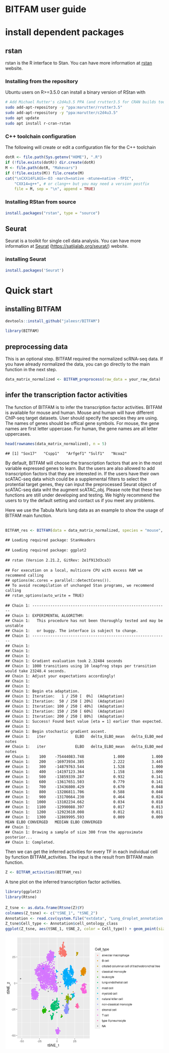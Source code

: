 BITFAM user guide
================

# install dependent packages

## rstan

rstan is the R interface to Stan. You can have more information at
[rstan](https://mc-stan.org/rstan/) website.

### Installing from the repository

Ubuntu users on R\>=3.5.0 can install a binary version of RStan with

``` bash
# Add Michael Rutter's c2d4u3.5 PPA (and rrutter3.5 for CRAN builds too)
sudo add-apt-repository -y "ppa:marutter/rrutter3.5"
sudo add-apt-repository -y "ppa:marutter/c2d4u3.5"
sudo apt update
sudo apt install r-cran-rstan
```

### C++ toolchain configuration

The following will create or edit a configuration file for the C++
toolchain

``` r
dotR <- file.path(Sys.getenv("HOME"), ".R")
if (!file.exists(dotR)) dir.create(dotR)
M <- file.path(dotR, "Makevars")
if (!file.exists(M)) file.create(M)
cat("\nCXX14FLAGS=-O3 -march=native -mtune=native -fPIC",
    "CXX14=g++", # or clang++ but you may need a version postfix
    file = M, sep = "\n", append = TRUE)
```

### Installing RStan from source

``` r
install.packages("rstan", type = "source")
```

## Seurat

Seurat is a toolkit for single cell data analysis. You can have more
information at [Seurat](#seurat) (<https://satijalab.org/seurat/>)
website.

### installing Seurat

``` r
install.packages('Seurat')
```

# Quick start

## installing BITFAM

``` r
devtools::install_github("jaleesr/BITFAM")
```

``` r
library(BITFAM)
```

## preprocessing data

This is an optional step. BITFAM required the normalized scRNA-seq data.
If you have already normalized the data, you can go directly to the main
function in the next step.

``` r
data_matrix_normalized <- BITFAM_preprocess(raw_data = your_raw_data)
```

## infer the transcription factor activities

The function of BITFAM is to infer the transcription factor activities.
BITFAM is available for mouse and human. Mouse and human will have
different ChIP-seq target datasets. User should specify the species they
are using. The names of genes should be offical gene symbols. For mouse,
the gene names are first letter uppercase. For human, the gene names are
all letter uppercases.

``` r
head(rownames(data_matrix_normalized), n = 5)
```

    ## [1] "Sox17"   "Cspp1"   "Arfgef1" "Sulf1"   "Ncoa2"

By default, BITFAM will choose the transcription factors that are in the
most variable expressed genes to learn. But the users are also allowed to add transcription factors that they are interested in. If the users have their own scATAC-seq data which could be a supplemental filters to select the protential target genes, they can input the preprocessed Seurat object of scATAC-seq data wiht the augment scATAC_obj. Please note that these two functions are still under developing and testing. We highly recommend the users to try the default setting and contact us if you meet any problems.  

Here we use the Tabula Muris lung data as an example to show the usage
of BITFAM main function.

``` r

BITFAM_res <- BITFAM(data = data_matrix_normalized, species = "mouse", interseted_TF = c("Pax5", "Tal1"), scATAC_obj = NA, ncores = 10)

```

    ## Loading required package: StanHeaders

    ## Loading required package: ggplot2

    ## rstan (Version 2.21.2, GitRev: 2e1f913d3ca3)

    ## For execution on a local, multicore CPU with excess RAM we recommend calling
    ## options(mc.cores = parallel::detectCores()).
    ## To avoid recompilation of unchanged Stan programs, we recommend calling
    ## rstan_options(auto_write = TRUE)

    ## Chain 1: ------------------------------------------------------------
    ## Chain 1: EXPERIMENTAL ALGORITHM:
    ## Chain 1:   This procedure has not been thoroughly tested and may be unstable
    ## Chain 1:   or buggy. The interface is subject to change.
    ## Chain 1: ------------------------------------------------------------
    ## Chain 1: 
    ## Chain 1: 
    ## Chain 1: 
    ## Chain 1: Gradient evaluation took 2.32484 seconds
    ## Chain 1: 1000 transitions using 10 leapfrog steps per transition would take 23248.4 seconds.
    ## Chain 1: Adjust your expectations accordingly!
    ## Chain 1: 
    ## Chain 1: 
    ## Chain 1: Begin eta adaptation.
    ## Chain 1: Iteration:   1 / 250 [  0%]  (Adaptation)
    ## Chain 1: Iteration:  50 / 250 [ 20%]  (Adaptation)
    ## Chain 1: Iteration: 100 / 250 [ 40%]  (Adaptation)
    ## Chain 1: Iteration: 150 / 250 [ 60%]  (Adaptation)
    ## Chain 1: Iteration: 200 / 250 [ 80%]  (Adaptation)
    ## Chain 1: Success! Found best value [eta = 1] earlier than expected.
    ## Chain 1: 
    ## Chain 1: Begin stochastic gradient ascent.
    ## Chain 1:   iter             ELBO   delta_ELBO_mean   delta_ELBO_med   notes 
    ## Chain 1:   iter             ELBO   delta_ELBO_mean   delta_ELBO_med   notes 
    ## Chain 1:    100    -75444083.748             1.000            1.000
    ## Chain 1:    200    -16973934.385             2.222            3.445
    ## Chain 1:    300    -14879763.544             1.528            1.000
    ## Chain 1:    400    -14197123.364             1.158            1.000
    ## Chain 1:    500    -13859339.287             0.932            0.141
    ## Chain 1:    600    -13617651.503             0.779            0.141
    ## Chain 1:    700    -13436800.429             0.670            0.048
    ## Chain 1:    800    -13286811.706             0.588            0.048
    ## Chain 1:    900    -13170664.230             0.464            0.024
    ## Chain 1:   1000    -13102234.662             0.034            0.018
    ## Chain 1:   1100    -12990088.397             0.017            0.013
    ## Chain 1:   1200    -12923610.008             0.012            0.011
    ## Chain 1:   1300    -12869995.593             0.009            0.009   MEAN ELBO CONVERGED   MEDIAN ELBO CONVERGED
    ## Chain 1: 
    ## Chain 1: Drawing a sample of size 300 from the approximate posterior... 
    ## Chain 1: Completed.

Then we can get the inferred activities for every TF in each individual
cell by function BITFAM\_activities. The input is the result from BITFAM
main function.

``` r
Z <- BITFAM_activities(BITFAM_res)
```

A tsne plot on the inferred transcription factor activities.

``` r
library(ggplot2)
library(Rtsne)

Z_tsne <- as.data.frame(Rtsne(Z)$Y)
colnames(Z_tsne) <- c("tSNE_1", "tSNE_2")
Annotation <- read.csv(system.file("extdata", "Lung_droplet_annotation.csv", package = "BITFAM"), stringsAsFactors = F)
Z_tsne$Cell_type <- Annotation$cell_ontology_class
ggplot(Z_tsne, aes(tSNE_1, tSNE_2, color = Cell_type)) + geom_point(size=0.8)
```

![](Readme_files/figure-gfm/unnamed-chunk-11-1.png)<!-- -->
